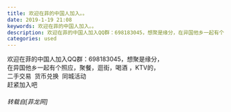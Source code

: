 ```yaml
---
title: 欢迎在菲的中国人加入。。
date: 2019-1-19 21:08
keywords: 欢迎在菲的中国人加入。。
description: 欢迎在菲的中国人加入QQ群：698183045，想聚是缘分，在异国他乡一起有个照应，聚餐，逛街，喝酒 ，KTV的，二手交易  货币兑换  同城活动赶紧加入吧
categories: used
---
```

<td class="t_f" id="postmessage_2743475">

欢迎在菲的中国人加入QQ群：698183045，想聚是缘分，<br/>
在异国他乡一起有个照应，聚餐，逛街，喝酒 ，KTV的，<br/>
二手交易  货币兑换  同城活动<br/>
赶紧加入吧<img alt="" border="0" onclick="" onmouseover="" smilieid="131" src="static/image/smiley/default/lol.gif"/><img alt="" border="0" onclick="" onmouseover="" smilieid="131" src="static/image/smiley/default/lol.gif"/></td>
###### 转载自[菲龙网]
